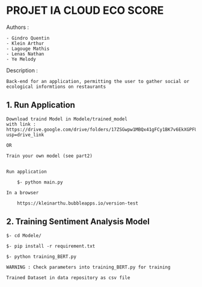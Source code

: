 # PROJET IA CLOUD ECO SCORE

Authors :

    - Gindro Quentin
    - Klein Arthur
    - Lagouge Mathis
    - Lenas Nathan
    - Ye Melody

Description :

    Back-end for an application, permitting the user to gather social or ecological informtions on restaurants



## 1. Run Application

    Download traind Model in Modele/trained_model
    with link : https://drive.google.com/drive/folders/17ZSGwpw1MBQx41gFCy1BK7v6EkXGPFUm?usp=drive_link

    OR

    Train your own model (see part2)
    

    Run application

        $- python main.py

    In a browser

        https://kleinarthu.bubbleapps.io/version-test


## 2. Training Sentiment Analysis Model

    $- cd Modele/

    $- pip install -r requirement.txt

    $- python training_BERT.py

    WARNING : Check parameters into training_BERT.py for training

    Trained Dataset in data repository as csv file
